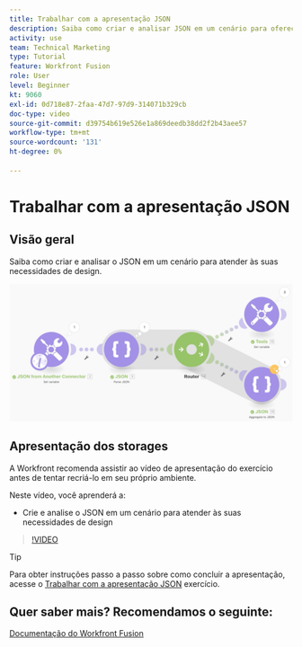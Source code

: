 ```yaml
---
title: Trabalhar com a apresentação JSON
description: Saiba como criar e analisar JSON em um cenário para oferecer suporte às suas necessidades de design no [!DNL Adobe Workfront Fusion].
activity: use
team: Technical Marketing
type: Tutorial
feature: Workfront Fusion
role: User
level: Beginner
kt: 9060
exl-id: 0d718e87-2faa-47d7-97d9-314071b329cb
doc-type: video
source-git-commit: d39754b619e526e1a869deedb38dd2f2b43aee57
workflow-type: tm+mt
source-wordcount: '131'
ht-degree: 0%

---
```


# Trabalhar com a apresentação JSON

## Visão geral

Saiba como criar e analisar o JSON em um cenário para atender às suas necessidades de design.

![Uma imagem de um cenário do Fusion](assets/final-functional-bits-and-bobs-2.png)

## Apresentação dos storages

A Workfront recomenda assistir ao vídeo de apresentação do exercício antes de tentar recriá-lo em seu próprio ambiente.

Neste vídeo, você aprenderá a:

* Crie e analise o JSON em um cenário para atender às suas necessidades de design

>[!VIDEO](https://video.tv.adobe.com/v/335301/?quality=12)

>[!TIP]
>
>Para obter instruções passo a passo sobre como concluir a apresentação, acesse o [Trabalhar com a apresentação JSON](https://experienceleague.adobe.com/docs/workfront-learn/tutorials-workfront/fusion/exercises/working-with-json.html?lang=en) exercício.


## Quer saber mais? Recomendamos o seguinte:

[Documentação do Workfront Fusion](https://experienceleague.adobe.com/docs/workfront/using/adobe-workfront-fusion/workfront-fusion-2.html?lang=en)
